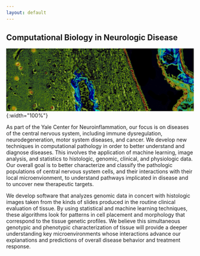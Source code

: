 ```yaml
---
layout: default
---
```


Computational Biology in Neurologic Disease
-------------------------------------------

![Banner](/assets/img/Banner.png){:width="100%"} &nbsp;

As part of the Yale Center for Neuroinflammation, our focus is on diseases of the central nervous system, including immune dysregulation, neurodegeneration, motor system diseases, and cancer. We develop new techniques in computational pathology in order to better understand and diagnose diseases. This involves the application of machine learning, image analysis, and statistics to histologic, genomic, clinical, and physiologic data.  Our overall goal is to better characterize and classify the pathologic populations of central nervous system cells, and their interactions with their local microenvionment, to understand pathways implicated in disease and to uncover new therapeutic targets.

We develop software that analyzes genomic data in concert with histologic images taken from the kinds of slides produced in the routine clinical evaluation of tissue. By using statistical and machine learning techniques, these algorithms look for patterns in cell placement and morphology that correspond to the tissue genetic profiles. We believe this simultaneous genotypic and phenotypic characterization of tissue will provide a deeper understanding key microenvironments whose interactions advance our explanations and predictions of overall disease behavior and treatment response.



